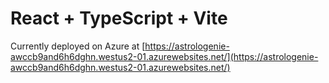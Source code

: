 # React + TypeScript + Vite

Currently deployed on Azure at [https://astrologenie-awccb9and6h6dghn.westus2-01.azurewebsites.net/](https://astrologenie-awccb9and6h6dghn.westus2-01.azurewebsites.net/)
